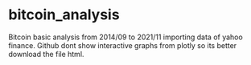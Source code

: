 # bitcoin_analysis
Bitcoin basic analysis from 2014/09 to 2021/11 importing data of yahoo finance.
Github dont show interactive graphs from plotly so its better download the file html.
